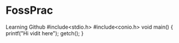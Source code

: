 # FossPrac
Learning Github
#include<stdio.h>
#include<conio.h>
void main()
{
printf("Hi  vidit here");
getch();
}
